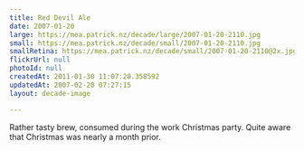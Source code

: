 ```yaml
---
title: Red Devil Ale
date: 2007-01-20
large: https://mea.patrick.nz/decade/large/2007-01-20-2110.jpg
small: https://mea.patrick.nz/decade/small/2007-01-20-2110.jpg
smallRetina: https://mea.patrick.nz/decade/small/2007-01-20-2110@2x.jpg
flickrUrl: null
photoId: null
createdAt: 2011-01-30 11:07:20.358592
updatedAt: 2007-02-20 07:27:15
layout: decade-image

---
```

Rather tasty brew, consumed during the work Christmas party. Quite aware that Christmas was nearly a month prior.

